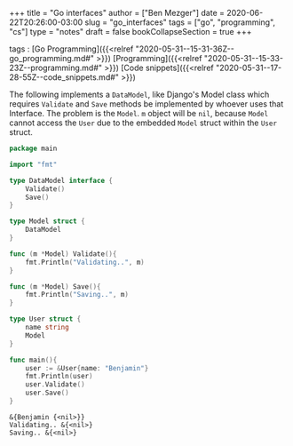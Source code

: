 +++
title = "Go interfaces"
author = ["Ben Mezger"]
date = 2020-06-22T20:26:00-03:00
slug = "go_interfaces"
tags = ["go", "programming", "cs"]
type = "notes"
draft = false
bookCollapseSection = true
+++

tags
: [Go Programming]({{<relref "2020-05-31--15-31-36Z--go_programming.md#" >}}) [Programming]({{<relref "2020-05-31--15-33-23Z--programming.md#" >}}) [Code snippets]({{<relref "2020-05-31--17-28-55Z--code_snippets.md#" >}})

The following implements a `DataModel`, like Django's Model class which requires
`Validate` and `Save` methods be implemented by whoever uses that Interface. The
problem is the `Model`. `m` object will be `nil`, because `Model` cannot access
the `User` due to the embedded `Model` struct within the `User` struct.

```go
package main

import "fmt"

type DataModel interface {
	Validate()
	Save()
}

type Model struct {
	DataModel
}

func (m *Model) Validate(){
	fmt.Println("Validating..", m)
}

func (m *Model) Save(){
	fmt.Println("Saving..", m)
}

type User struct {
	name string
	Model
}

func main(){
	user := &User{name: "Benjamin"}
	fmt.Println(user)
	user.Validate()
	user.Save()
}
```

```text
&{Benjamin {<nil>}}
Validating.. &{<nil>}
Saving.. &{<nil>}
```